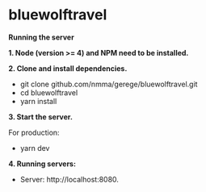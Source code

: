# bluewolftravel

**Running the server**

**1. Node (version >= 4) and NPM need to be installed.**

**2. Clone and install dependencies.**

* git clone github.com/nmma/gerege/bluewolftravel.git
* cd bluewolftravel
* yarn install

**3. Start the server.**

For production:

*  yarn dev

**4. Running servers:**


*  Server: http://localhost:8080.